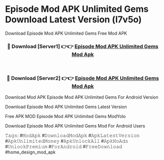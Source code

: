 # Episode Mod APK Unlimited Gems Download Latest Version (l7v5o)
Download Episode Mod APK Unlimited Gems Free Mod APK

<div align="center">
<h3>🔴 Download [Server1] 👉👉 <a href="https://apkcomod.com?title=Episode_Mod_APK_Unlimited_Gems">Episode Mod APK Unlimited Gems Mod Apk</a></h3><br>

<h3>🔴 Download [Server2] 👉👉 <a href="https://apkcomod.com?title=Episode_Mod_APK_Unlimited_Gems">Episode Mod APK Unlimited Gems Mod Apk</a></h3>
</div>


Download Mod APK Episode Mod APK Unlimited Gems For Android Version

Download Episode Mod APK Unlimited Gems Latest Version

Free APK MOD Episode Mod APK Unlimited Gems ModYolo

Download Episode Mod APK Unlimited Gems Mod For Android Users

𝚃𝚊𝚐𝚜: #𝙼𝚘𝚍𝙰𝚙𝚔 #𝙳𝚘𝚠𝚗𝚕𝚘𝚊𝚍𝙼𝚘𝚍𝙰𝚙𝚔 #𝙰𝚙𝚔𝙻𝚊𝚝𝚎𝚜𝚝𝚅𝚎𝚛𝚜𝚒𝚘𝚗 #𝙰𝚙𝚔𝚄𝚗𝚕𝚒𝚖𝚒𝚝𝚎𝚍𝙼𝚘𝚗𝚎𝚢 #𝙰𝚙𝚔𝚄𝚗𝚕𝚘𝚌𝚔𝙰𝚕𝚕 #𝙰𝚙𝚔𝙽𝚘𝙰𝚍𝚜 #𝚄𝚗𝚕𝚘𝚌𝚔𝙿𝚛𝚎𝚖𝚒𝚞𝚖 #𝙵𝚘𝚛𝙰𝚗𝚍𝚛𝚘𝚒𝚍 #𝙵𝚛𝚎𝚎𝙳𝚘𝚠𝚗𝚕𝚘𝚊𝚍 #home_design_mod_apk